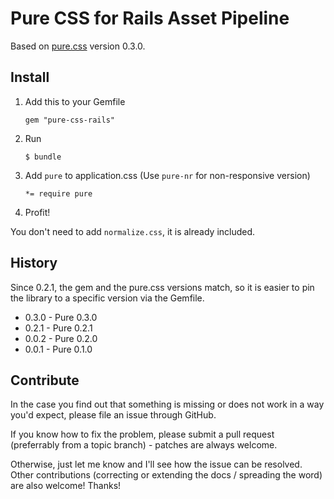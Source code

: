 # Pure CSS for Rails Asset Pipeline

Based on [pure.css](http://purecss.io/) version 0.3.0.

## Install

1. Add this to your Gemfile

    `gem "pure-css-rails"`

2. Run

    `$ bundle`

3. Add `pure` to application.css (Use `pure-nr` for non-responsive version)


    `*= require pure`

4. Profit!

You don't need to add `normalize.css`, it is already included.

## History

Since 0.2.1, the gem and the pure.css versions match, so it is easier to pin
the library to a specific version via the Gemfile.

  * 0.3.0 - Pure 0.3.0
  * 0.2.1 - Pure 0.2.1
  * 0.0.2 - Pure 0.2.0
  * 0.0.1 - Pure 0.1.0

## Contribute

In the case you find out that something is missing or does not work in a way
you'd expect, please file an issue through GitHub.

If you know how to fix the problem, please submit a pull request (preferrably
from a topic branch) - patches are always welcome.

Otherwise, just let me know and I'll see how the issue can be resolved. Other
contributions (correcting or extending the docs / spreading the word) are also
welcome! Thanks!
